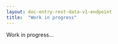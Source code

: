 ```yaml
---
layout: doc-entry-rest-data-v1-endpoint
title:  "Work in progress"
---
```


Work in progress...

<!---
    TODO Add content
-->